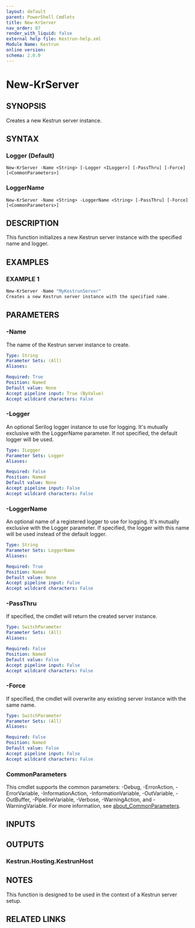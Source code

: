 ```yaml
---
layout: default
parent: PowerShell Cmdlets
title: New-KrServer
nav_order: 87
render_with_liquid: false
external help file: Kestrun-help.xml
Module Name: Kestrun
online version:
schema: 2.0.0
---
```


# New-KrServer

## SYNOPSIS
Creates a new Kestrun server instance.

## SYNTAX

### Logger (Default)
```
New-KrServer -Name <String> [-Logger <ILogger>] [-PassThru] [-Force] [<CommonParameters>]
```

### LoggerName
```
New-KrServer -Name <String> -LoggerName <String> [-PassThru] [-Force] [<CommonParameters>]
```

## DESCRIPTION
This function initializes a new Kestrun server instance with the specified name and logger.

## EXAMPLES

### EXAMPLE 1
```powershell
New-KrServer -Name "MyKestrunServer"
Creates a new Kestrun server instance with the specified name.
```

## PARAMETERS

### -Name
The name of the Kestrun server instance to create.

```yaml
Type: String
Parameter Sets: (All)
Aliases:

Required: True
Position: Named
Default value: None
Accept pipeline input: True (ByValue)
Accept wildcard characters: False
```

### -Logger
An optional Serilog logger instance to use for logging.
It's mutually exclusive with the LoggerName parameter.
If not specified, the default logger will be used.

```yaml
Type: ILogger
Parameter Sets: Logger
Aliases:

Required: False
Position: Named
Default value: None
Accept pipeline input: False
Accept wildcard characters: False
```

### -LoggerName
An optional name of a registered logger to use for logging.
It's mutually exclusive with the Logger parameter.
If specified, the logger with this name will be used instead of the default logger.

```yaml
Type: String
Parameter Sets: LoggerName
Aliases:

Required: True
Position: Named
Default value: None
Accept pipeline input: False
Accept wildcard characters: False
```

### -PassThru
If specified, the cmdlet will return the created server instance.

```yaml
Type: SwitchParameter
Parameter Sets: (All)
Aliases:

Required: False
Position: Named
Default value: False
Accept pipeline input: False
Accept wildcard characters: False
```

### -Force
If specified, the cmdlet will overwrite any existing server instance with the same name.

```yaml
Type: SwitchParameter
Parameter Sets: (All)
Aliases:

Required: False
Position: Named
Default value: False
Accept pipeline input: False
Accept wildcard characters: False
```

### CommonParameters
This cmdlet supports the common parameters: -Debug, -ErrorAction, -ErrorVariable, -InformationAction, -InformationVariable, -OutVariable, -OutBuffer, -PipelineVariable, -Verbose, -WarningAction, and -WarningVariable. For more information, see [about_CommonParameters](http://go.microsoft.com/fwlink/?LinkID=113216).

## INPUTS

## OUTPUTS

### Kestrun.Hosting.KestrunHost
## NOTES
This function is designed to be used in the context of a Kestrun server setup.

## RELATED LINKS
